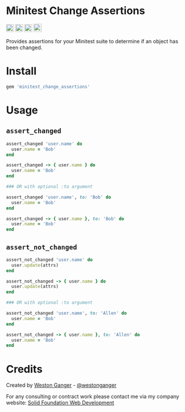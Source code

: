 # Minitest Change Assertions

<a href="https://badge.fury.io/rb/minitest_change_assertions" target="_blank"><img height="21" style='border:0px;height:21px;' border='0' src="https://badge.fury.io/rb/minitest_change_assertions.svg" alt="Gem Version"></a>
<a href='https://github.com/westonganger/minitest_change_assertions/actions' target='_blank'><img src="https://github.com/westonganger/minitest_change_assertions/workflows/Tests/badge.svg" style="max-width:100%;" height='21' style='border:0px;height:21px;' border='0' alt="CI Status"></a>
<a href='https://rubygems.org/gems/minitest_change_assertions' target='_blank'><img height='21' style='border:0px;height:21px;' src='https://ruby-gem-downloads-badge.herokuapp.com/minitest_change_assertions?label=rubygems&type=total&total_label=downloads&color=brightgreen' border='0' alt='RubyGems Downloads' /></a>
<a href='https://ko-fi.com/A5071NK' target='_blank'><img height='22' style='border:0px;height:22px;' src='https://az743702.vo.msecnd.net/cdn/kofi1.png?v=a' border='0' alt='Buy Me a Coffee' /></a> 

Provides assertions for your Minitest suite to determine if an object has been changed.

# Install

```ruby
gem 'minitest_change_assertions'
```

# Usage

## `assert_changed`

```ruby
assert_changed 'user.name' do
  user.name = 'Bob'
end

assert_changed -> { user.name } do
  user.name = 'Bob'
end

### OR with optional :to argument

assert_changed 'user.name', to: 'Bob' do
  user.name = 'Bob'
end

assert_changed -> { user.name }, to: 'Bob' do
  user.name = 'Bob'
end
```

## `assert_not_changed`

```ruby
assert_not_changed 'user.name' do
  user.update(attrs)
end

assert_not_changed -> { user.name } do
  user.update(attrs)
end

### OR with optional :to argument

assert_not_changed 'user.name', to: 'Allen' do
  user.name = 'Bob'
end

assert_not_changed -> { user.name }, to: 'Allen' do
  user.name = 'Bob'
end
```

# Credits
Created by [Weston Ganger](https://westonganger.com) - [@westonganger](https://github.com/westonganger)

For any consulting or contract work please contact me via my company website: [Solid Foundation Web Development](https://solidfoundationwebdev.com)
